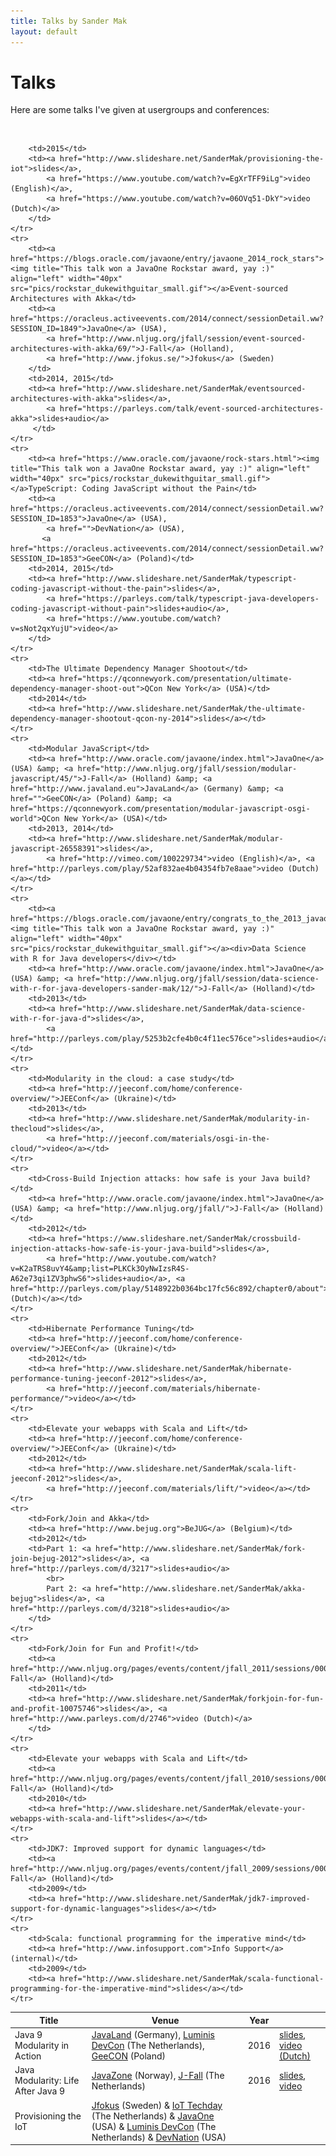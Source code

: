 ```yaml
---
title: Talks by Sander Mak
layout: default 
---
```


# Talks
Here are some talks I've given at usergroups and conferences:

<br>
<table class="table table-bordered table-striped">
	<thead>
		<tr>
			<th>Title</th>	
			<th>Venue</th>
			<th>Year</th>
			<th></th>
		</tr>
	</thead>
		<tr>
		<td>Java 9 Modularity in Action</td>
		<td>
			<a href="http://javaland.eu/">JavaLand</a> (Germany),
			<a href="https://devcon.luminis.eu/">Luminis DevCon</a> (The Netherlands),
			<a href="http://2016.geecon.org/">GeeCON</a> (Poland)</td>
		<td>2016</td>
		<td><a href="http://www.slideshare.net/SanderMak/java-9-modularity-in-action">slides</a>, <a href="https://www.youtube.com/watch?v=DWyKc4gHglk">video (Dutch)</a>
		</td>
	</tr>
	<tr>
		<td>Java Modularity: Life After Java 9</td>
		<td><a href="http://javazone.no/">JavaZone</a> (Norway),
			 <a href="http://www.nljug.org/jfall/2015/">J-Fall</a> (The Netherlands)
		</td>
		<td>2016</td>
		<td><a href="http://www.slideshare.net/SanderMak/java-modularity-life-after-java-9">slides</a>, <a href="https://vimeo.com/138736736">video</a>
		</td>
	</tr>
	<tr>
		<td>Provisioning the IoT</td>
		<td><a href="http://www.jfokus.se/">Jfokus</a> (Sweden) &amp; <a href="http://www.iottechday.nl">IoT Techday</a> (The Netherlands)
			&amp; <a href="http://javaone.com">JavaOne</a> (USA)
			&amp; <a href="https://devcon.luminis.eu">Luminis DevCon</a> (The Netherlands)
			&amp; <a href="http://www.devnation.org">DevNation</a> (USA)</td>
			
		<td>2015</td>
		<td><a href="http://www.slideshare.net/SanderMak/provisioning-the-iot">slides</a>,
		    <a href="https://www.youtube.com/watch?v=EgXrTFF9iLg">video (English)</a>,
		    <a href="https://www.youtube.com/watch?v=06OVq51-DkY">video (Dutch)</a>
		</td>
	</tr>
	<tr>
		<td><a href="https://blogs.oracle.com/javaone/entry/javaone_2014_rock_stars"><img title="This talk won a JavaOne Rockstar award, yay :)" align="left" width="40px" src="pics/rockstar_dukewithguitar_small.gif"></a>Event-sourced Architectures with Akka</td>
		<td><a href="https://oracleus.activeevents.com/2014/connect/sessionDetail.ww?SESSION_ID=1849">JavaOne</a> (USA),
			<a href="http://www.nljug.org/jfall/session/event-sourced-architectures-with-akka/69/">J-Fall</a> (Holland),
			<a href="http://www.jfokus.se/">Jfokus</a> (Sweden)
		</td>
		<td>2014, 2015</td>
		<td><a href="http://www.slideshare.net/SanderMak/eventsourced-architectures-with-akka">slides</a>,
		    <a href="https://parleys.com/talk/event-sourced-architectures-akka">slides+audio</a>
		 </td>
	</tr>
	<tr>
		<td><a href="https://www.oracle.com/javaone/rock-stars.html"><img title="This talk won a JavaOne Rockstar award, yay :)" align="left" width="40px" src="pics/rockstar_dukewithguitar_small.gif"></a>TypeScript: Coding JavaScript without the Pain</td>
		<td><a href="https://oracleus.activeevents.com/2014/connect/sessionDetail.ww?SESSION_ID=1853">JavaOne</a> (USA),
			<a href="">DevNation</a> (USA),
		   <a href="https://oracleus.activeevents.com/2014/connect/sessionDetail.ww?SESSION_ID=1853">GeeCON</a> (Poland)</td>
		<td>2014, 2015</td>
		<td><a href="http://www.slideshare.net/SanderMak/typescript-coding-javascript-without-the-pain">slides</a>,
		    <a href="https://parleys.com/talk/typescript-java-developers-coding-javascript-without-pain">slides+audio</a>,
		    <a href="https://www.youtube.com/watch?v=sNot2qxYujU">video</a>
		</td>
	</tr>
	<tr>
		<td>The Ultimate Dependency Manager Shootout</td>
		<td><a href="https://qconnewyork.com/presentation/ultimate-dependency-manager-shoot-out">QCon New York</a> (USA)</td>
		<td>2014</td>
		<td><a href="http://www.slideshare.net/SanderMak/the-ultimate-dependency-manager-shootout-qcon-ny-2014">slides</a></td>
	</tr>
	<tr>
		<td>Modular JavaScript</td>
		<td><a href="http://www.oracle.com/javaone/index.html">JavaOne</a> (USA) &amp; <a href="http://www.nljug.org/jfall/session/modular-javascript/45/">J-Fall</a> (Holland) &amp; <a href="http://www.javaland.eu">JavaLand</a> (Germany) &amp; <a href="">GeeCON</a> (Poland) &amp; <a href="https://qconnewyork.com/presentation/modular-javascript-osgi-world">QCon New York</a> (USA)</td>
		<td>2013, 2014</td>
		<td><a href="http://www.slideshare.net/SanderMak/modular-javascript-26558391">slides</a>, 
		    <a href="http://vimeo.com/100229734">video (English)</a>, <a href="http://parleys.com/play/52af832ae4b04354fb7e8aae">video (Dutch)</a></td>
	</tr>
	<tr>
		<td><a href="https://blogs.oracle.com/javaone/entry/congrats_to_the_2013_javaone"><img title="This talk won a JavaOne Rockstar award, yay :)" align="left" width="40px" src="pics/rockstar_dukewithguitar_small.gif"></a><div>Data Science with R for Java developers</div></td>
		<td><a href="http://www.oracle.com/javaone/index.html">JavaOne</a> (USA) &amp; <a href="http://www.nljug.org/jfall/session/data-science-with-r-for-java-developers-sander-mak/12/">J-Fall</a> (Holland)</td>
		<td>2013</td>
		<td><a href="http://www.slideshare.net/SanderMak/data-science-with-r-for-java-d">slides</a>, 
		    <a href="http://parleys.com/play/5253b2cfe4b0c4f11ec576ce">slides+audio</a></td>
	</tr>
	<tr>
		<td>Modularity in the cloud: a case study</td>
		<td><a href="http://jeeconf.com/home/conference-overview/">JEEConf</a> (Ukraine)</td>
		<td>2013</td>
		<td><a href="http://www.slideshare.net/SanderMak/modularity-in-thecloud">slides</a>, 
		    <a href="http://jeeconf.com/materials/osgi-in-the-cloud/">video</a></td>
	</tr>
	<tr>
		<td>Cross-Build Injection attacks: how safe is your Java build?</td>
		<td><a href="http://www.oracle.com/javaone/index.html">JavaOne</a> (USA) &amp; <a href="http://www.nljug.org/jfall/">J-Fall</a> (Holland)</td>
		<td>2012</td>
		<td><a href="https://www.slideshare.net/SanderMak/crossbuild-injection-attacks-how-safe-is-your-java-build">slides</a>,
		    <a href="http://www.youtube.com/watch?v=K2aTRS8uvY4&amp;list=PLKCk3OyNwIzsR4S-A62e73qi1ZV3phwS6">slides+audio</a>, <a href="http://parleys.com/play/5148922b0364bc17fc56c892/chapter0/about">video (Dutch)</a></td>
	</tr>
	<tr>
		<td>Hibernate Performance Tuning</td>
		<td><a href="http://jeeconf.com/home/conference-overview/">JEEConf</a> (Ukraine)</td>
		<td>2012</td>
		<td><a href="http://www.slideshare.net/SanderMak/hibernate-performance-tuning-jeeconf-2012">slides</a>, 
		    <a href="http://jeeconf.com/materials/hibernate-performance/">video</a></td>
	</tr>
	<tr>
		<td>Elevate your webapps with Scala and Lift</td>
		<td><a href="http://jeeconf.com/home/conference-overview/">JEEConf</a> (Ukraine)</td>
		<td>2012</td>
		<td><a href="http://www.slideshare.net/SanderMak/scala-lift-jeeconf-2012">slides</a>, 
		    <a href="http://jeeconf.com/materials/lift/">video</a></td>
	</tr>
	<tr>
		<td>Fork/Join and Akka</td>
		<td><a href="http://www.bejug.org">BeJUG</a> (Belgium)</td>
		<td>2012</td>
		<td>Part 1: <a href="http://www.slideshare.net/SanderMak/fork-join-bejug-2012">slides</a>, <a href="http://parleys.com/d/3217">slides+audio</a>
			<br>
			Part 2: <a href="http://www.slideshare.net/SanderMak/akka-bejug">slides</a>, <a href="http://parleys.com/d/3218">slides+audio</a>
		</td>
	</tr>	
	<tr>
		<td>Fork/Join for Fun and Profit!</td>
		<td><a href="http://www.nljug.org/pages/events/content/jfall_2011/sessions/00060/">J-Fall</a> (Holland)</td>
		<td>2011</td>
		<td><a href="http://www.slideshare.net/SanderMak/forkjoin-for-fun-and-profit-10075746">slides</a>, <a href="http://www.parleys.com/d/2746">video (Dutch)</a>
		</td>
	</tr>
	<tr>
		<td>Elevate your webapps with Scala and Lift</td>
		<td><a href="http://www.nljug.org/pages/events/content/jfall_2010/sessions/00016/">J-Fall</a> (Holland)</td>
		<td>2010</td>
		<td><a href="http://www.slideshare.net/SanderMak/elevate-your-webapps-with-scala-and-lift">slides</a></td>
	</tr>
	<tr>
		<td>JDK7: Improved support for dynamic languages</td>
		<td><a href="http://www.nljug.org/pages/events/content/jfall_2009/sessions/00004/">J-Fall</a> (Holland)</td>
		<td>2009</td>
		<td><a href="http://www.slideshare.net/SanderMak/jdk7-improved-support-for-dynamic-languages">slides</a></td>
	</tr>
	<tr>
		<td>Scala: functional programming for the imperative mind</td>
		<td><a href="http://www.infosupport.com">Info Support</a> (internal)</td>
		<td>2009</td>
		<td><a href="http://www.slideshare.net/SanderMak/scala-functional-programming-for-the-imperative-mind">slides</a></td>
	</tr>
</table>

